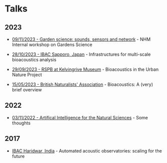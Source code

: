 # Talks

## 2023

- [09/11/2023 - Garden science: sounds, sensors and network](talks/2023-11-GS) - NHM Internal workshop on Gardens Science

- [28/10/2023 - IBAC Sapporo, Japan](talks/2023-IBAC) - Infrastructures for multi-scale bioacoustics analysis

- [29/09/2023 - RSPB at Kelvingrive Museum](/talks/2023-09-RSPB) - Bioacoustics in the Urban Nature Project

- [15/05/2023 - British Naturalists' Association](/talks/2023-05-BNA) - Bioacoustics: A (very) brief overview

## 2022

- [03/11/2022 - Artifical Intelligence for the Natural Sciences](/talks/2022-11-AI) - Some thoughts

## 2017

- [IBAC Haridwar, India](talks/2017-IBAC) - Automated acoustic observatories: scaling for the future
